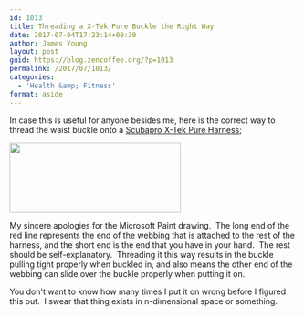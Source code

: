 ```yaml
---
id: 1013
title: Threading a X-Tek Pure Buckle the Right Way
date: 2017-07-04T17:23:14+09:30
author: James Young
layout: post
guid: https://blog.zencoffee.org/?p=1013
permalink: /2017/07/1013/
categories:
  - 'Health &amp; Fitness'
format: aside
---
```

In case this is useful for anyone besides me, here is the correct way to thread the waist buckle onto a [Scubapro X-Tek Pure Harness](https://www.scubapro.com/x-tek/products/x-tek-pure-harness.aspx);

[<img class="aligncenter size-medium wp-image-1014" src="https://i2.wp.com/blog.zencoffee.org/wp-content/uploads/2017/07/threading.png?resize=300%2C123&#038;ssl=1" alt="" width="300" height="123" srcset="https://i2.wp.com/blog.zencoffee.org/wp-content/uploads/2017/07/threading.png?resize=300%2C123&ssl=1 300w, https://i2.wp.com/blog.zencoffee.org/wp-content/uploads/2017/07/threading.png?w=492&ssl=1 492w" sizes="(max-width: 300px) 85vw, 300px" data-recalc-dims="1" />](https://i2.wp.com/blog.zencoffee.org/wp-content/uploads/2017/07/threading.png?ssl=1)

My sincere apologies for the Microsoft Paint drawing.  The long end of the red line represents the end of the webbing that is attached to the rest of the harness, and the short end is the end that you have in your hand.  The rest should be self-explanatory.  Threading it this way results in the buckle pulling tight properly when buckled in, and also means the other end of the webbing can slide over the buckle properly when putting it on.

You don't want to know how many times I put it on wrong before I figured this out.  I swear that thing exists in n-dimensional space or something.
